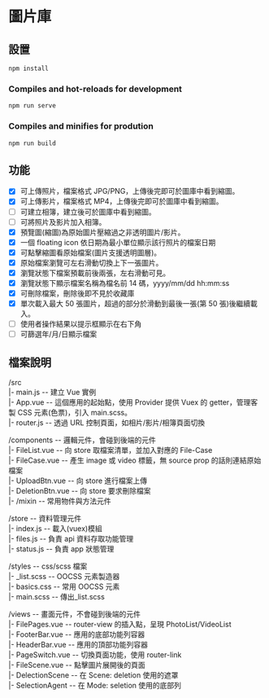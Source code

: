 # 圖片庫

## 設置

`npm install`

### Compiles and hot-reloads for development

`npm run serve`

### Compiles and minifies for prodution

`npm run build`

## 功能

- [x] 可上傳照片，檔案格式 JPG/PNG，上傳後完即可於圖庫中看到縮圖。
- [x] 可上傳影片，檔案格式 MP4，上傳後完即可於圖庫中看到縮圖。
- [ ] 可建立相簿，建立後可於圖庫中看到縮圖。
- [ ] 可將照片及影片加入相簿。
- [x] 預覽圖(縮圖)為原始圖片壓縮過之非透明圖片/影片。
- [x] 一個 floating icon 依日期為最小單位顯示該行照片的檔案日期
- [x] 可點擊縮圖看原始檔案(圖片支援透明圖層)。
- [x] 原始檔案瀏覽可左右滑動切換上下一張圖片。
- [x] 瀏覽狀態下檔案預載前後兩張，左右滑動可見。
- [x] 瀏覽狀態下顯示檔案名稱為檔名前 14 碼，yyyy/mm/dd hh:mm:ss
- [x] 可刪除檔案，刪除後即不見於收藏庫
- [x] 單次載入最大 50 張圖片，超過的部分於滑動到最後一張(第 50 張)後繼續載入。
- [ ] 使用者操作結果以提示框顯示在右下角
- [ ] 可篩選年/月/日顯示檔案

## 檔案說明

/src  
|- main.js -- 建立 Vue 實例  
|- App.vue -- 這個應用的起始點，使用 Provider 提供 Vuex 的 getter，管理客製 CSS 元素(色票)，引入 main.scss。  
|- router.js -- 透過 URL 控制頁面，如相片/影片/相簿頁面切換

/components -- 邏輯元件，會碰到後端的元件  
|- FileList.vue -- 向 store 取檔案清單，並加入對應的 File-Case  
|- FileCase.vue -- 產生 image 或 video 標籤，無 source prop 的話則連結原始檔案  
|- UploadBtn.vue -- 向 store 進行檔案上傳  
|- DeletionBtn.vue -- 向 store 要求刪除檔案  
|- /mixin -- 常用物件與方法元件

/store -- 資料管理元件  
|- index.js -- 載入(vuex)模組  
|- files.js -- 負責 api 資料存取功能管理  
|- status.js -- 負責 app 狀態管理

/styles -- css/scss 檔案  
|- \_list.scss -- OOCSS 元素製造器  
|- basics.css -- 常用 OOCSS 元素  
|- main.scss -- 傳出\_list.scss

/views -- 畫面元件，不會碰到後端的元件  
|- FilePages.vue -- router-view 的插入點，呈現 PhotoList/VideoList  
|- FooterBar.vue -- 應用的底部功能列容器  
|- HeaderBar.vue -- 應用的頂部功能列容器  
|- PageSwitch.vue -- 切換頁面功能，使用 router-link  
|- FileScene.vue -- 點擊圖片展開後的頁面  
|- DelectionScene -- 在 Scene: deletion 使用的遮罩  
|- SelectionAgent -- 在 Mode: seletion 使用的底部列
